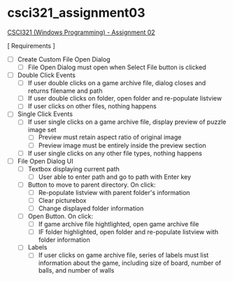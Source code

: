 # csci321_assignment03
[CSCI321 (Windows Programming) - Assignment 02](https://github.com/00bayz/csci321_assignment03)

[ Requirements ]

- [ ] Create Custom File Open Dialog
	- [ ] File Open Dialog must open when Select File button is clicked

- [ ] Double Click Events
	- [ ] If user double clicks on a game archive file, dialog closes and returns filename and path
	- [ ] If user double clicks on folder, open folder and re-populate listview
	- [ ] If user clicks on other files, nothing happens

- [ ] Single Click Events
	- [ ] If user single clicks on a game archive file, display preview of puzzle image set
		- [ ] Preview must retain aspect ratio of original image
		- [ ] Preview image must be entirely inside the preview section
	- [ ] If user single clicks on any other file types, nothing happens

- [ ] File Open Dialog UI
	- [ ] Textbox displaying current path
		- [ ] User able to enter path and go to path with Enter key
	- [ ] Button to move to parent directory. On click:
		- [ ] Re-populate listview with parent folder's information
		- [ ] Clear picturebox
		- [ ] Change displayed folder information
	- [ ] Open Button. On click:
		- [ ] If game archive file hightlighted, open game archive file
		- [ ] IF folder highlighted, open folder and re-populate listview with folder information
	- [ ] Labels
		- [ ] If user clicks on game archive file, series of labels must list information about the game, including size of board, number of balls, and number of walls